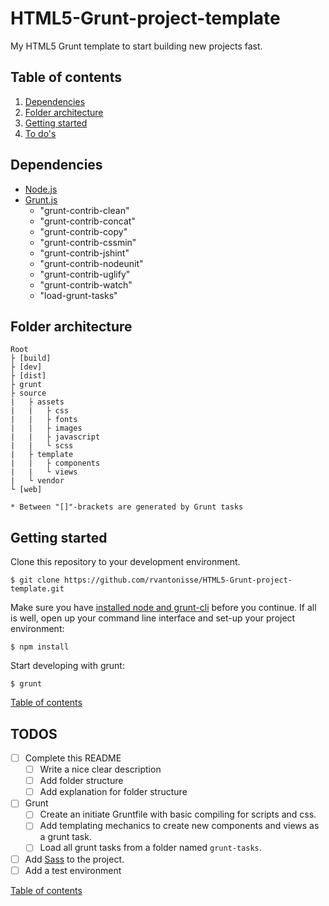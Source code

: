 # HTML5-Grunt-project-template

My HTML5 Grunt template to start building new projects fast.





## Table of contents

1. [Dependencies](#dependencies)
2. [Folder architecture](#folder-architecture)
3. [Getting started](#getting-started)
4. [To do's](#todos)





## Dependencies

* [Node.js](http://nodejs.org/)
* [Grunt.js](http://gruntjs.com/getting-started)
	* "grunt-contrib-clean"
	* "grunt-contrib-concat"
	* "grunt-contrib-copy"
	* "grunt-contrib-cssmin"
	* "grunt-contrib-jshint"
	* "grunt-contrib-nodeunit"
	* "grunt-contrib-uglify"
	* "grunt-contrib-watch"
	* "load-grunt-tasks"





## Folder architecture
		
	Root
	├ [build]
	├ [dev]
	├ [dist]
	├ grunt
	├ source
	|	├ assets
	|	|	├ css
	|	|	├ fonts
	|	|	├ images
	|	|	├ javascript
	|	|	└ scss
	|	├ template
	|	|	├ components
	|	|	└ views
	|	└ vendor
	└ [web]
	
	* Between "[]"-brackets are generated by Grunt tasks





## Getting started

Clone this repository to your development environment.

	$ git clone https://github.com/rvantonisse/HTML5-Grunt-project-template.git

Make sure you have [installed node and grunt-cli](#dependencies) before you continue. If all is well, open up your command line interface and set-up your project environment:

	$ npm install

Start developing with grunt:

	$ grunt

[Table of contents](#table-of-contents)





## TODOS

<!-- List -->
* [ ] Complete this README
	* [ ] Write a nice clear description
	* [ ] Add folder structure
	* [ ] Add explanation for folder structure
* [ ] Grunt
	* [ ] Create an initiate Gruntfile with basic compiling for scripts and css.
	* [ ] Add templating mechanics to create new components and views as a grunt task.
	* [ ] Load all grunt tasks from a folder named `grunt-tasks`.
* [ ] Add [Sass](http://sass-lang.com/) to the project.
* [ ] Add a test environment

<!-- /List -->

[Table of contents](#table-of-contents)

